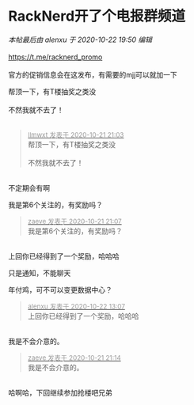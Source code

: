 # RackNerd开了个电报群频道


<i class="pstatus"> 本帖最后由 alenxu 于 2020-10-22 19:50 编辑 </i><br />
<br />
https://t.me/racknerd_promo<br />
<br />
官方的促销信息会在这发布，有需要的mjj可以就加一下

帮顶一下，有T楼抽奖之类没<br />
<br />
不然我就不去了！<br />
<br />
<img src="static/image/smiley/default/titter.gif" smilieid="9" border="0" alt="" /><img src="static/image/smiley/default/titter.gif" smilieid="9" border="0" alt="" /><img src="static/image/smiley/default/titter.gif" smilieid="9" border="0" alt="" />

<div class="quote"><blockquote><font size="2"><a href="https://www.hostloc.com/forum.php?mod=redirect&amp;goto=findpost&amp;pid=9335528&amp;ptid=757119" target="_blank"><font color="#999999">llmwxt 发表于 2020-10-21 21:03</font></a></font><br />
帮顶一下，有T楼抽奖之类没<br />
<br />
不然我就不去了！</blockquote></div><br />
不定期会有啊

我是第6个关注的，有奖励吗？<img id="aimg_g5Uot" onclick="zoom(this, this.src, 0, 0, 0)" class="zoom" src="https://cdn.jsdelivr.net/gh/hishis/forum-master/public/images/patch.gif" onmouseover="img_onmouseoverfunc(this)" onload="thumbImg(this)" border="0" alt="" />

<div class="quote"><blockquote><font size="2"><a href="https://www.hostloc.com/forum.php?mod=redirect&amp;goto=findpost&amp;pid=9335537&amp;ptid=757119" target="_blank"><font color="#999999">zaeve 发表于 2020-10-21 21:07</font></a></font><br />
我是第6个关注的，有奖励吗？</blockquote></div><br />
上回你已经得到了一个奖励，哈哈哈

只是通知，不能聊天

年付鸡，可不可以变更数据中心？

<div class="quote"><blockquote><font size="2"><a href="https://www.hostloc.com/forum.php?mod=redirect&amp;goto=findpost&amp;pid=9335539&amp;ptid=757119" target="_blank"><font color="#999999">alenxu 发表于 2020-10-22 13:07</font></a></font><br />
上回你已经得到了一个奖励，哈哈哈</blockquote></div><br />
我是不会介意的。<img src="static/image/smiley/yct/008.gif" smilieid="39" border="0" alt="" /><img id="aimg_Sw4Ge" onclick="zoom(this, this.src, 0, 0, 0)" class="zoom" src="https://cdn.jsdelivr.net/gh/hishis/forum-master/public/images/patch.gif" onmouseover="img_onmouseoverfunc(this)" onload="thumbImg(this)" border="0" alt="" />

<div class="quote"><blockquote><font size="2"><a href="https://www.hostloc.com/forum.php?mod=redirect&amp;goto=findpost&amp;pid=9335558&amp;ptid=757119" target="_blank"><font color="#999999">zaeve 发表于 2020-10-21 21:14</font></a></font><br />
我是不会介意的。</blockquote></div><br />
哈啊哈，下回继续参加抢楼吧兄弟
